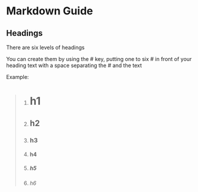 # Markdown Guide

## Headings

There are six levels of headings

You can create them by using the # key, putting one to six # in front of your heading text with a space separating the # and the text

Example:
> 1. # h1 
> 2. ## h2
> 3. ### h3
> 4. #### h4
> 5. ##### h5
> 6. ###### h6
